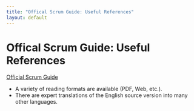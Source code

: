 ```yaml
---
title: "Offical Scrum Guide: Useful References"
layout: default
---
```


# Offical Scrum Guide: Useful References

[Official Scrum Guide](http://scrumguides.org/)
+ A variety of reading formats are available (PDF, Web, etc.).
+ There are expert translations of the English source version into many other languages.
